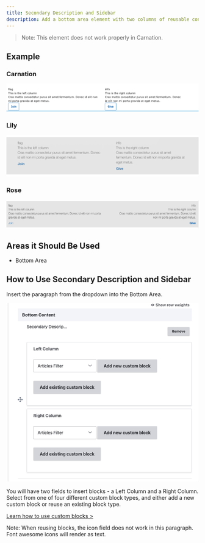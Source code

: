 ```yaml
---
title: Secondary Description and Sidebar
description: Add a bottom area element with two columns of reusable content for anchoring a page.
---
```


> Note: This element does not work properly in Carnation.

## Example

### Carnation

![The secondary description and sidebar in Carnation](paragraphs--secondary-description--carnation.png)

### Lily

![The secondary description and sidebar in Lily](paragraphs--secondary-description--lily.png)

### Rose

![The secondary description and sidebar in Rose](paragraphs--secondary-description--rose.png)

## Areas it Should Be Used

* Bottom Area

## How to Use Secondary Description and Sidebar

Insert the paragraph from the dropdown into the Bottom Area.

![Secondary description with sidebar admin fields](paragraphs--secondary-description--admin.png)

You will have two fields to insert blocks - a Left Column and a Right Column. Select from one of four different custom block types, and either add a new custom block or reuse an existing block type.

[Learn how to use custom blocks >](../../blocks)

Note: When reusing blocks, the icon field does not work in this paragraph. Font awesome icons will render as text.
